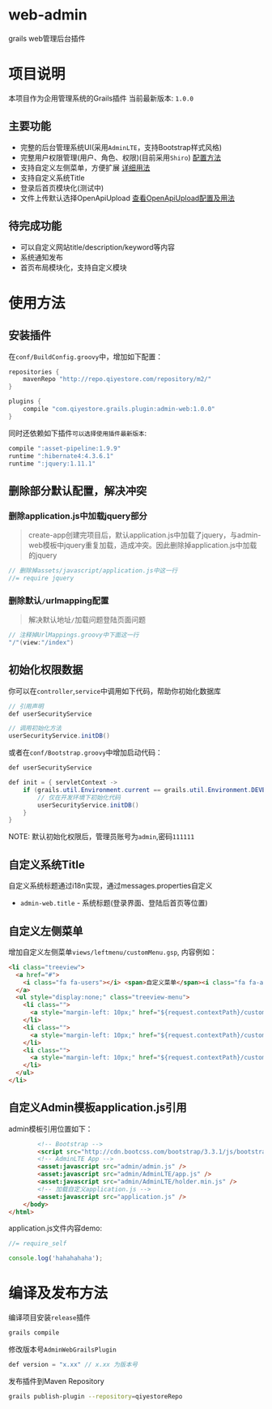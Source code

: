 ﻿# web-admin
grails web管理后台插件

# 项目说明
本项目作为企用管理系统的Grails插件
当前最新版本: `1.0.0`
## 主要功能
- 完整的后台管理系统UI(采用`AdminLTE`，支持Bootstrap样式风格)
- 完整用户权限管理(用户、角色、权限)(目前采用`Shiro`) [配置方法](#初始化权限数据)
- 支持自定义左侧菜单，方便扩展 [详细用法](#自定义左侧菜单)
- 支持自定义系统Title
- 登录后首页模块化(测试中)
- 文件上传默认选择OpenApiUpload [查看OpenApiUpload配置及用法](http://git.qiyestore.com/maven/openapi-client#openupload使用说明)

## 待完成功能
- 可以自定义网站title/description/keyword等内容
- 系统通知发布
- 首页布局模块化，支持自定义模块

# 使用方法
## 安装插件
在`conf/BuildConfig.groovy`中，增加如下配置：
```java
repositories {
	mavenRepo "http://repo.qiyestore.com/repository/m2/"
}

plugins {
	compile "com.qiyestore.grails.plugin:admin-web:1.0.0"
}
```

同时还依赖如下插件`可以选择使用插件最新版本`:
```java
compile ":asset-pipeline:1.9.9"
runtime ":hibernate4:4.3.6.1"
runtime ":jquery:1.11.1"
```

## 删除部分默认配置，解决冲突
### 删除application.js中加载jquery部分

> create-app创建完项目后，默认application.js中加载了jquery，与admin-web模板中jquery重复加载，造成冲突。因此删除掉application.js中加载的jquery

```js
// 删除掉assets/javascript/application.js中这一行
//= require jquery
```

### 删除默认`/`urlmapping配置

> 解决默认地址`/`加载问题登陆页面问题

```java
// 注释掉UrlMappings.groovy中下面这一行
"/"(view:"/index")
```

## 初始化权限数据
你可以在`controller`,`service`中调用如下代码，帮助你初始化数据库
```java
// 引用声明
def userSecurityService

// 调用初始化方法
userSecurityService.initDB()
```
或者在`conf/Bootstrap.groovy`中增加启动代码：
```java
def userSecurityService

def init = { servletContext ->
	if (grails.util.Environment.current == grails.util.Environment.DEVELOPMENT) {
		// 仅在开发环境下初始化代码
        userSecurityService.initDB()
    }
}
```
NOTE: 默认初始化权限后，管理员账号为`admin`,密码`111111`

## 自定义系统Title
自定义系统标题通过i18n实现，通过messages.properties自定义
- `admin-web.title` - 系统标题(登录界面、登陆后首页等位置)

## 自定义左侧菜单
增加自定义左侧菜单`views/leftmenu/customMenu.gsp`, 内容例如：
```html
<li class="treeview">
  <a href="#">
    <i class="fa fa-users"></i> <span>自定义菜单</span><i class="fa fa-angle-left pull-right"></i>
  </a>
  <ul style="display:none;" class="treeview-menu">
    <li class="">
      <a style="margin-left: 10px;" href="${request.contextPath}/custom/menu1"><i class="fa fa-user-plus"></i> 菜单1</a>
    </li>
    <li class="">
      <a style="margin-left: 10px;" href="${request.contextPath}/custom/menu2"><i class="fa fa-folder-o"></i> 菜单2</a>
    </li>
    <li class="">
      <a style="margin-left: 10px;" href="${request.contextPath}/custom/menu3"><i class="fa fa-male"></i> 菜单3</a>
    </li>
  </ul>
</li>
```

## 自定义Admin模板application.js引用
admin模板引用位置如下：
```html
        <!-- Bootstrap -->
        <script src="http://cdn.bootcss.com/bootstrap/3.3.1/js/bootstrap.min.js" type="text/javascript"></script>
        <!-- AdminLTE App -->
        <asset:javascript src="admin/admin.js" />
        <asset:javascript src="admin/AdminLTE/app.js" />
        <asset:javascript src="admin/AdminLTE/holder.min.js" />
        <!-- 加载自定义application.js -->
        <asset:javascript src="application.js" />
    </body>
</html>
```
application.js文件内容demo:
```js
//= require_self

console.log('hahahahaha');
```

# 编译及发布方法
编译项目安装`release`插件
```sh
grails compile
```
修改版本号`AdminWebGrailsPlugin`
```java
def version = "x.xx" // x.xx 为版本号
```
发布插件到Maven Repository
```sh
grails publish-plugin --repository=qiyestoreRepo
```
